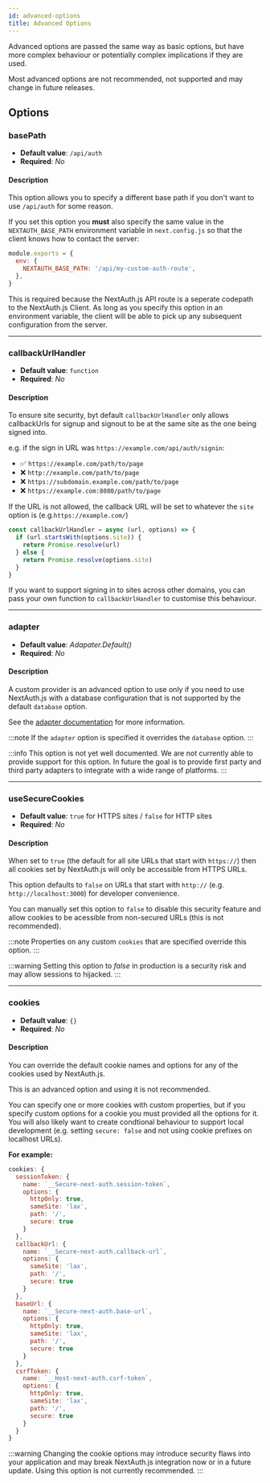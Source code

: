 ```yaml
---
id: advanced-options
title: Advanced Options
---
```


Advanced options are passed the same way as basic options, but have more complex behaviour or potentially complex implications if they are used.

Most advanced options are not recommended, not supported and may change in future releases.

## Options

### basePath

* **Default value**: `/api/auth`
* **Required**: *No*

#### Description

This option allows you to specify a different base path if you don't want to use `/api/auth` for some reason.

If you set this option you **must** also specify the same value in the `NEXTAUTH_BASE_PATH` environment variable in `next.config.js` so that the client knows how to contact the server:

```js
module.exports = {
  env: {
    NEXTAUTH_BASE_PATH: '/api/my-custom-auth-route',
  },
}
```

This is required because the NextAuth.js API route is a seperate codepath to the NextAuth.js Client. As long as you specify this option in an environment variable, the client will be able to pick up any subsequent configuration from the server.

---

### callbackUrlHandler

* **Default value**: `function`
* **Required**: *No*

#### Description

To ensure site security, byt default `callbackUrlHandler` only allows callbackUrls for signup and signout to be at the same site as the one being signed into.

e.g. if the sign in URL was `https://example.com/api/auth/signin`:

* ✅ `https://example.com/path/to/page`
* ❌ `http://example.com/path/to/page` 
* ❌ `https://subdomain.example.com/path/to/page` 
* ❌ `https://example.com:8080/path/to/page`

If the URL is not allowed, the callback URL will be set to whatever the `site` option is (e.g.`https://example.com/`)

```js
const callbackUrlHandler = async (url, options) => {
  if (url.startsWith(options.site)) {
    return Promise.resolve(url)
  } else {
    return Promise.resolve(options.site)
  }
}
```

If you want to support signing in to sites across other domains, you can pass your own function to `callbackUrlHandler` to customise this behaviour.

---

### adapter

* **Default value**: *Adapater.Default()*
* **Required**: *No*

#### Description

A custom provider is an advanced option to use only if you need to use NextAuth.js with a database configuration that is not supported by the default `database` option.

See the [adapter documentation](/options/adapter) for more information.

:::note
If the `adapter` option is specified it overrides the `database` option.
:::

:::info
This option is not yet well documented. We are not currently able to provide support for this option. In future the goal is to provide first party and third party adapters to integrate with a wide range of platforms.
:::

---

### useSecureCookies

* **Default value**: `true` for HTTPS sites / `false` for HTTP sites
* **Required**: *No*

#### Description

When set to `true` (the default for all site URLs that start with `https://`) then all cookies set by NextAuth.js will only be accessible from HTTPS URLs.

This option defaults to `false` on URLs that start with `http://` (e.g. `http://localhost:3000`) for developer convenience.

You can manually set this option to `false` to disable this security feature and allow cookies to be acessible from non-secured URLs (this is not recommended).

:::note
Properties on any custom `cookies` that are specified override this option.
:::

:::warning
Setting this option to *false* in production is a security risk and may allow sessions to hijacked.
:::

---

### cookies

* **Default value**: `{}`
* **Required**: *No*

#### Description

You can override the default cookie names and options for any of the cookies used by NextAuth.js.

This is an advanced option and using it is not recommended.

You can specify one or more cookies with custom properties, but if you specify custom options for a cookie you must provided all the options for it. You will also likely want to create condtional behaviour to support local development (e.g. setting `secure: false` and not using cookie prefixes on localhost URLs).

**For example:**

```js
cookies: {
  sessionToken: {
    name: `__Secure-next-auth.session-token`,
    options: {
      httpOnly: true,
      sameSite: 'lax',
      path: '/',
      secure: true
    }
  },
  callbackUrl: {
    name: `__Secure-next-auth.callback-url`,
    options: {
      sameSite: 'lax',
      path: '/',
      secure: true
    }
  },
  baseUrl: {
    name: `__Secure-next-auth.base-url`,
    options: {
      httpOnly: true,
      sameSite: 'lax',
      path: '/',
      secure: true
    }
  },
  csrfToken: {
    name: `__Host-next-auth.csrf-token`,
    options: {
      httpOnly: true,
      sameSite: 'lax',
      path: '/',
      secure: true
    }
  }
}
```

:::warning
Changing the cookie options may introduce security flaws into your application and may break NextAuth.js integration now or in a future update. Using this option is not currently recommended.
:::